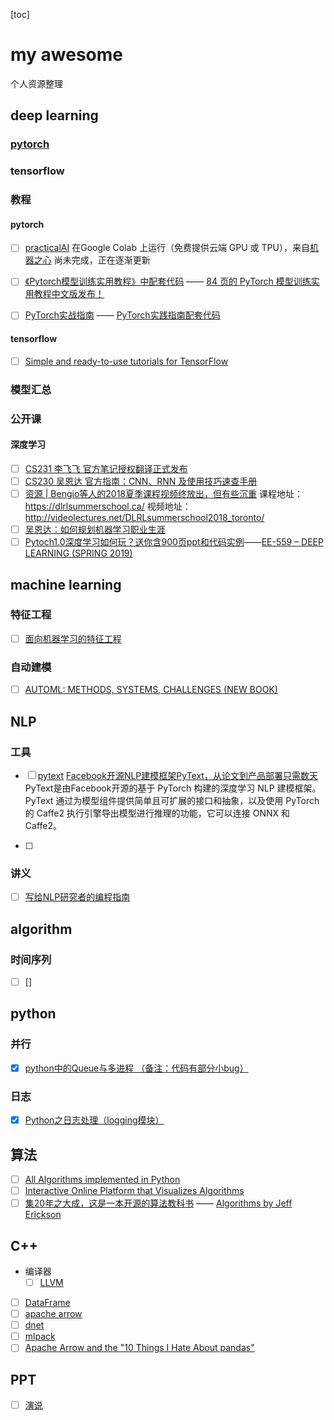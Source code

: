 [toc]

# my awesome

个人资源整理

## deep learning

### [pytorch](https://github.com/pytorch/pytorch)


### tensorflow

### 教程

#### pytorch

- [ ] [practicalAI](https://github.com/GokuMohandas/practicalAI)  在Google Colab 上运行（免费提供云端 GPU 或 TPU），来自[机器之心](https://mp.weixin.qq.com/s?__biz=MzA3MzI4MjgzMw==&mid=2650753681&idx=1&sn=c17896c0c2d5fa85b11541b29bc84427&chksm=871a8eefb06d07f98d46b4e1fb3d00840017e18625e2da20eb8920ba29963268888054d0b973&mpshare=1&scene=24&srcid=1212ENLgXI4zWIY4wSUrc9Dd#rd)
尚未完成，正在逐渐更新

- [ ] [《Pytorch模型训练实用教程》中配套代码](https://github.com/tensor-yu/PyTorch_Tutorial) —— [84 页的 PyTorch 模型训练实用教程中文版发布！](https://mp.weixin.qq.com/s?__biz=MzIwOTc2MTUyMg==&mid=2247486669&idx=1&sn=35c2723e67adbd2c2d89a7750d89c549&chksm=976fa950a018204618c41e32f9a0d27257bda6389ee97eeb096d9c6f4d96592a51d09e7b3763&mpshare=1&scene=24&srcid=1228mfFVzynrNI7w4QZXcW8Y#rd)
- [ ] [PyTorch实战指南](https://zhuanlan.zhihu.com/p/29024978) —— [PyTorch实践指南配套代码](https://github.com/chenyuntc/pytorch-best-practice)


#### tensorflow

- [ ] [Simple and ready-to-use tutorials for TensorFlow](https://github.com/osforscience/TensorFlow-Course#basic-machine-learning)

### 模型汇总

### 公开课

#### 深度学习

- [ ] [CS231 李飞飞 官方笔记授权翻译正式发布](https://mp.weixin.qq.com/s?__biz=MzIwOTc2MTUyMg==&mid=2247486589&idx=1&sn=7c9710b25cf6355de723763e46ff3b7b&chksm=976fa9e0a01820f600cfaedbb6f8ddb9356bd12252fec9209f8a9de81d2a38ef4246448755e6&mpshare=1&scene=24&srcid=122484BwR8mbByhbbxdoSCQX#rd)
- [ ] [CS230 吴恩达 官方指南：CNN、RNN 及使用技巧速查手册](https://mp.weixin.qq.com/s?__biz=MzIwOTc2MTUyMg==&mid=2247486518&idx=2&sn=84965f4b2d5d12ad437866bf149d3e8f&chksm=976fa9aba01820bd769c828a5a80d3b9794271b342bb18922aa30638814baa24361aa6d0c31a&mpshare=1&scene=24&srcid=1222vwam6x1DzUurngYtQcOp#rd)
- [ ] [资源 | Bengio等人的2018夏季课程视频终放出，但有些沉重](https://mp.weixin.qq.com/s/sBEHEv_INyN84CrpBRypvQ)
课程地址：https://dlrlsummerschool.ca/
视频地址：http://videolectures.net/DLRLsummerschool2018_toronto/
- [ ] [吴恩达：如何规划机器学习职业生涯](https://www.bilibili.com/video/av37659329)
- [ ] [Pytoch1.0深度学习如何玩？送你含900页ppt和代码实例](https://mp.weixin.qq.com/s?__biz=MzI3MTA0MTk1MA==&mid=2652033855&idx=4&sn=826ec6309c5a43e5512546af8df18252&chksm=f121a7cec6562ed89e75f411c8976a82ce12363b68fed10df5bdd8f7abaae8de77feb39b6106&mpshare=1&scene=1&srcid=1226jLiNjBGEXMbRHrH1a0Hz#rd)——[EE-559 – DEEP LEARNING (SPRING 2019)](https://fleuret.org/ee559/)

## machine learning

### 特征工程

- [ ] [面向机器学习的特征工程](https://github.com/apachecn/feature-engineering-for-ml-zh)

### 自动建模

- [ ] [AUTOML: METHODS, SYSTEMS, CHALLENGES (NEW BOOK)](https://www.automl.org/book/)

## NLP

### 工具

- [ ] [pytext](https://github.com/facebookresearch/pytext)
[Facebook开源NLP建模框架PyText，从论文到产品部署只需数天](https://mp.weixin.qq.com/s?__biz=MzA3MzI4MjgzMw==&mid=2650753854&idx=2&sn=7768f2f5826c5ed68c1593641605979e&chksm=871a8f40b06d0656b83a213b13fa750aaf499bf75faf9157a536212f3240f3a4565cf8ab0e6d&mpshare=1&scene=1&srcid=0114lCQ5bibhXHvRAP8tU5Rz#rd)
PyText是由Facebook开源的基于 PyTorch 构建的深度学习 NLP 建模框架。PyText 通过为模型组件提供简单且可扩展的接口和抽象，以及使用 PyTorch 的 Caffe2 执行引擎导出模型进行推理的功能，它可以连接 ONNX 和 Caffe2。

- [ ]

### 讲义
- [ ] [写给NLP研究者的编程指南](https://zhuanlan.zhihu.com/p/48504619)


## algorithm

### 时间序列

- [ ] []

## python

### 并行

- [X] [python中的Queue与多进程 （备注：代码有部分小bug）](https://my.oschina.net/yangyanxing/blog/296052)

### 日志

- [X] [Python之日志处理（logging模块）](https://www.cnblogs.com/yyds/p/6901864.html)

## 算法

- [ ] [All Algorithms implemented in Python](https://github.com/TheAlgorithms/Python)
- [ ] [Interactive Online Platform that Visualizes Algorithms](https://github.com/algorithm-visualizer/algorithm-visualizer)
- [ ] [集20年之大成，这是一本开源的算法教科书](https://mp.weixin.qq.com/s?__biz=MzA3MzI4MjgzMw==&mid=2650755049&idx=2&sn=67ccde0f9e8a82e464f8606b86d5871e&chksm=871a8b97b06d02817ce1f4ff650cdad07f3a3d45136ed8387d1c62e5aab4116d844c6a48cff1&scene=0&xtrack=1#rd) —— [Algorithms by Jeff Erickson](http://jeffe.cs.illinois.edu/teaching/algorithms/)

## C++

- 编译器
  - [ ] [LLVM](https://llvm.org/docs/index.html)
- [ ] [DataFrame](https://github.com/hosseinmoein/DataFrame)
- [ ] [apache arrow](https://github.com/apache/arrow)
- [ ] [dnet](https://github.com/clab/dynet)
- [ ] [mlpack](https://github.com/mlpack/mlpack)
- [ ] [Apache Arrow and the "10 Things I Hate About pandas"](http://wesmckinney.com/blog/apache-arrow-pandas-internals/)

## PPT

- [ ] [演说](http://yanshuo.io/)
